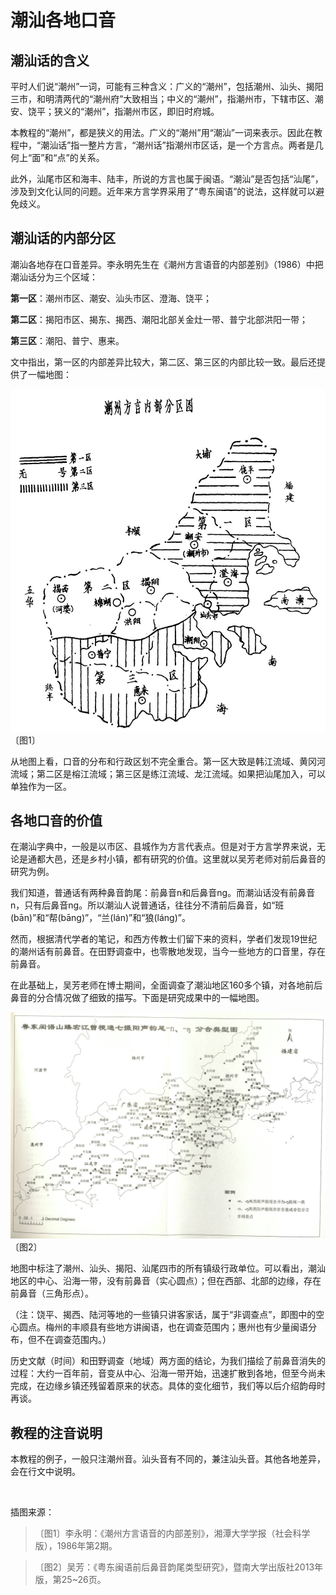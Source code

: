 # 潮汕各地口音

## 潮汕话的含义

平时人们说“潮州”一词，可能有三种含义：广义的“潮州”，包括潮州、汕头、揭阳三市，和明清两代的“潮州府”大致相当；中义的“潮州”，指潮州市，下辖市区、潮安、饶平；狭义的“潮州”，指潮州市区，即旧时府城。

本教程的“潮州”，都是狭义的用法。广义的“潮州”用“潮汕”一词来表示。因此在教程中，“潮汕话”指一整片方言，“潮州话”指潮州市区话，是一个方言点。两者是几何上“面”和“点”的关系。

此外，汕尾市区和海丰、陆丰，所说的方言也属于闽语。“潮汕”是否包括“汕尾”，涉及到文化认同的问题。近年来方言学界采用了“粤东闽语”的说法，这样就可以避免歧义。

## 潮汕话的内部分区

潮汕各地存在口音差异。李永明先生在《潮州方言语音的内部差别》（1986）中把潮汕话分为三个区域：

**第一区**：潮州市区、潮安、汕头市区、澄海、饶平；

**第二区**：揭阳市区、揭东、揭西、潮阳北部关金灶一带、普宁北部洪阳一带；

**第三区**：潮阳、普宁、惠来。

文中指出，第一区的内部差异比较大，第二区、第三区的内部比较一致。最后还提供了一幅地图：

![image1] 〔图1〕

从地图上看，口音的分布和行政区划不完全重合。第一区大致是韩江流域、黄冈河流域；第二区是榕江流域；第三区是练江流域、龙江流域。如果把汕尾加入，可以单独作为一区。

## 各地口音的价值

在潮汕字典中，一般是以市区、县城作为方言代表点。但是对于方言学界来说，无论是通都大邑，还是乡村小镇，都有研究的价值。这里就以吴芳老师对前后鼻音的研究为例。

我们知道，普通话有两种鼻音韵尾：前鼻音n和后鼻音ng。而潮汕话没有前鼻音n，只有后鼻音ng。所以潮汕人说普通话，往往分不清前后鼻音，如“班(bān)”和“帮(bāng)”，“兰(lán)”和“狼(láng)”。

然而，根据清代学者的笔记，和西方传教士们留下来的资料，学者们发现19世纪的潮州话有前鼻音。在田野调查中，也零散地发现，当今一些地方的口音里，存在前鼻音。

在此基础上，吴芳老师在博士期间，全面调查了潮汕地区160多个镇，对各地前后鼻音的分合情况做了细致的描写。下面是研究成果中的一幅地图。

![image2] 〔图2〕

地图中标注了潮州、汕头、揭阳、汕尾四市的所有镇级行政单位。可以看出，潮汕地区的中心、沿海一带，没有前鼻音（实心圆点）；但在西部、北部的边缘，存在前鼻音（三角形点）。

（注：饶平、揭西、陆河等地的一些镇只讲客家话，属于“非调查点”，即图中的空心圆点。梅州的丰顺县有些地方讲闽语，也在调查范围内；惠州也有少量闽语分布，但不在调查范围内。）

历史文献（时间）和田野调查（地域）两方面的结论，为我们描绘了前鼻音消失的过程：大约一百年前，音变从中心、沿海一带开始，迅速扩散到各地，但至今尚未完成，在边缘乡镇还残留着原来的状态。具体的变化细节，我们等以后介绍韵母时再谈。

## 教程的注音说明

本教程的例子，一般只注潮州音。汕头音有不同的，兼注汕头音。其他各地差异，会在行文中说明。

<br>

插图来源：

> 〔图1〕李永明：《潮州方言语音的内部差别》，湘潭大学学报（社会科学版），1986年第2期。

> 〔图2〕吴芳：《粤东闽语前后鼻音韵尾类型研究》，暨南大学出版社2013年版，第25~26页。

[image1]: images/5-1.jpg
[image2]: images/5-2.jpg
